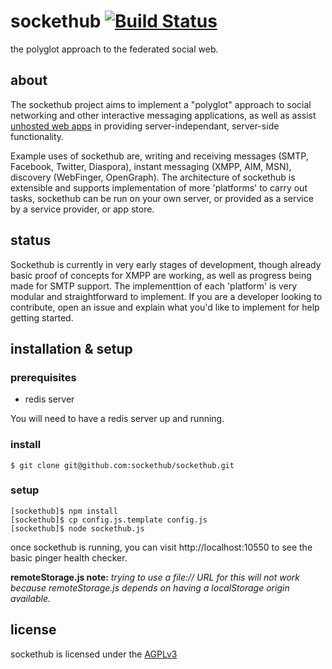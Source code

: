 sockethub [![Build Status](https://secure.travis-ci.org/sockethub/sockethub.png)](http://travis-ci.org/sockethub/sockethub)
=========

the polyglot approach to the federated social web.

about
-----

The sockethub project aims to implement a "polyglot" approach to social networking and other interactive messaging applications, as well as assist [unhosted web apps](http://unhosted.org) in providing server-independant, server-side functionality.

Example uses of sockethub are, writing and receiving messages (SMTP, Facebook, Twitter, Diaspora), instant messaging (XMPP, AIM, MSN), discovery (WebFinger, OpenGraph). The architecture of sockethub is extensible and supports implementation of more 'platforms' to carry out tasks, sockethub can be run on your own server, or provided as a service by a service provider, or app store.

status
------
Sockethub is currently in very early stages of development, though already basic proof of concepts for XMPP are working, as well as progress being made for SMTP support. The implementtion of each 'platform' is very modular and straightforward to implement. If you are a developer looking to contribute, open an issue and explain what you'd like to implement for help getting started.


installation & setup
--------------------

### prerequisites

  * redis server

  You will need to have a redis server up and running.

### install

    $ git clone git@github.com:sockethub/sockethub.git

### setup

    [sockethub]$ npm install
    [sockethub]$ cp config.js.template config.js
    [sockethub]$ node sockethub.js

once sockethub is running, you can visit http://localhost:10550 to see the basic pinger health checker.

**remoteStorage.js note:** *trying to use a file:// URL for this will not work because remoteStorage.js depends on having a localStorage origin available.*

license
-------
sockethub is licensed under the [AGPLv3](https://github.com/sockethub/sockethub/blob/master/LICENSE)
